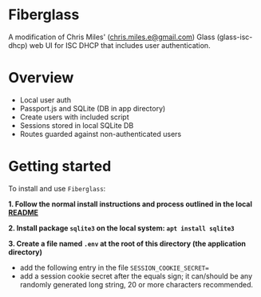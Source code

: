 # Fiberglass

A modification of Chris Miles' (chris.miles.e@gmail.com) Glass (glass-isc-dhcp) web UI for ISC DHCP that includes user authentication.

# Overview

- Local user auth
- Passport.js and SQLite (DB in app directory)
- Create users with included script
- Sessions stored in local SQLite DB
- Routes guarded against non-authenticated users

# Getting started

To install and use `Fiberglass`:

**1. Follow the normal install instructions and process outlined in the local [README](./README.md#installation)**

**2. Install package `sqlite3` on the local system: `apt install sqlite3`**

**3. Create a file named `.env` at the root of this directory (the application directory)**

- add the following entry in the file `SESSION_COOKIE_SECRET=`
- add a session cookie secret after the equals sign; it can/should be any randomly generated long string, 20 or more characters recommended.
